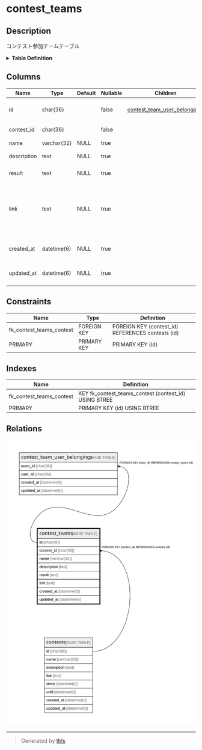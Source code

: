 # contest_teams

## Description

コンテスト参加チームテーブル

<details>
<summary><strong>Table Definition</strong></summary>

```sql
CREATE TABLE `contest_teams` (
  `id` char(36) NOT NULL,
  `contest_id` char(36) NOT NULL,
  `name` varchar(32) DEFAULT NULL,
  `description` text DEFAULT NULL,
  `result` text DEFAULT NULL,
  `link` text DEFAULT NULL,
  `created_at` datetime(6) DEFAULT NULL,
  `updated_at` datetime(6) DEFAULT NULL,
  PRIMARY KEY (`id`),
  KEY `fk_contest_teams_contest` (`contest_id`),
  CONSTRAINT `fk_contest_teams_contest` FOREIGN KEY (`contest_id`) REFERENCES `contests` (`id`)
) ENGINE=InnoDB DEFAULT CHARSET=utf8mb3
```

</details>

## Columns

| Name | Type | Default | Nullable | Children | Parents | Comment |
| ---- | ---- | ------- | -------- | -------- | ------- | ------- |
| id | char(36) |  | false | [contest_team_user_belongings](contest_team_user_belongings.md) |  | コンテストチームUUID |
| contest_id | char(36) |  | false |  | [contests](contests.md) | コンテストUUID |
| name | varchar(32) | NULL | true |  |  | チーム名 |
| description | text | NULL | true |  |  | チーム情報 |
| result | text | NULL | true |  |  | 順位などの結果 |
| link | text | NULL | true |  |  | コンテストチームの詳細が載っているページへのリンク |
| created_at | datetime(6) | NULL | true |  |  | コンテストチーム作成日時 |
| updated_at | datetime(6) | NULL | true |  |  | コンテストチーム更新日時 |

## Constraints

| Name | Type | Definition |
| ---- | ---- | ---------- |
| fk_contest_teams_contest | FOREIGN KEY | FOREIGN KEY (contest_id) REFERENCES contests (id) |
| PRIMARY | PRIMARY KEY | PRIMARY KEY (id) |

## Indexes

| Name | Definition |
| ---- | ---------- |
| fk_contest_teams_contest | KEY fk_contest_teams_contest (contest_id) USING BTREE |
| PRIMARY | PRIMARY KEY (id) USING BTREE |

## Relations

![er](contest_teams.svg)

---

> Generated by [tbls](https://github.com/k1LoW/tbls)
